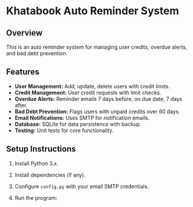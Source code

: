 # Khatabook Auto Reminder System

## Overview

This is an auto reminder system for managing user credits, overdue alerts, and bad debt prevention.

## Features

- **User Management:** Add, update, delete users with credit limits.
- **Credit Management:** User credit requests with limit checks.
- **Overdue Alerts:** Reminder emails 7 days before, on due date, 7 days after.
- **Bad Debt Prevention:** Flags users with unpaid credits over 60 days.
- **Email Notifications:** Uses SMTP for notification emails.
- **Database:** SQLite for data persistence with backup.
- **Testing:** Unit tests for core functionality.

## Setup Instructions

1. Install Python 3.x.

2. Install dependencies (if any).

3. Configure `config.py` with your email SMTP credentials.

4. Run the program:



